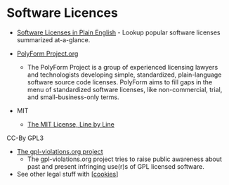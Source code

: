 Software Licences
=================

* [Software Licenses in Plain English](https://tldrlegal.com/) - Lookup popular software licenses summarized at-a-glance.
* [PolyForm Project.org](https://polyformproject.org/)
    * The PolyForm Project is a group of experienced licensing lawyers and technologists developing simple, standardized, plain-language software source code licenses. PolyForm aims to fill gaps in the menu of standardized software licenses, like non-commercial, trial, and small-business-only terms.

* MIT
    * [The MIT License, Line by Line](https://writing.kemitchell.com/2016/09/21/MIT-License-Line-by-Line.html)

CC-By
GPL3

* [The gpl-violations.org project](http://gpl-violations.org/)
    * The gpl-violations.org project tries to raise public awareness about past and present infringing use(r)s of GPL licensed software.
* See other legal stuff with [[cookies]]

[//begin]: # "Autogenerated link references for markdown compatibility"
[cookies]: cookies.md "Cookies"
[//end]: # "Autogenerated link references"